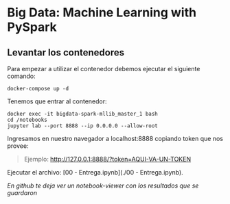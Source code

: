 
# Big Data: Machine Learning with PySpark
## Levantar los contenedores
Para empezar a utilizar el contenedor debemos ejecutar el siguiente comando: 
```
docker-compose up -d
```

Tenemos que entrar al contenedor:

```
docker exec -it bigdata-spark-mllib_master_1 bash
cd /notebooks
jupyter lab --port 8888 --ip 0.0.0.0 --allow-root

```
Ingresamos en nuestro navegador a localhost:8888 copiando token que nos provee:

> Ejemplo: http://127.0.0.1:8888/?token=AQUI-VA-UN-TOKEN


Ejecutar el archivo: [00 - Entrega.ipynb](./00 - Entrega.ipynb).  

*En github te deja ver un notebook-viewer con los resultados que se guardaron*


